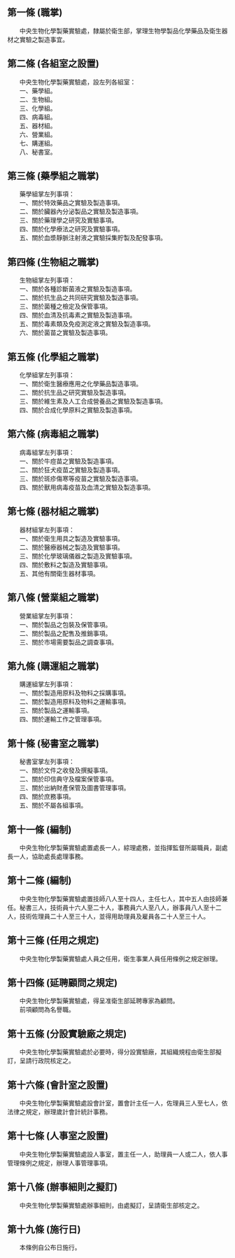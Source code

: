 第一條 (職掌)
-------------
　　中央生物化學製藥實驗處，隸屬於衛生部，掌理生物學製品化學藥品及衛生器材之實驗之製造事宜。  


第二條 (各組室之設置)
---------------------
　　中央生物化學製藥實驗處，設左列各組室：  
　　一、藥學組。  
　　二、生物組。  
　　三、化學組。  
　　四、病毒組。  
　　五、器材組。  
　　六、營業組。  
　　七、購運組。  
　　八、秘書室。  


第三條 (藥學組之職掌)
---------------------
　　藥學組掌左列事項：  
　　一、關於特效藥品之實驗及製造事項。  
　　二、關於臟器內分泌製品之實驗及製造事項。  
　　三、關於藥理學之研究及實驗事項。  
　　四、關於化學療法之研究及實驗事項。  
　　五、關於血漿靜脈注射液之實驗採集貯製及配發事項。  


第四條 (生物組之職掌)
---------------------
　　生物組掌左列事項：  
　　一、關於各種診斷菌液之實驗及製造事項。  
　　二、關於抗生品之共同研究實驗及製造事項。  
　　三、關於菌種之檢定及保管事項。  
　　四、關於血清及抗毒素之實驗及製造事項。  
　　五、關於毒素類及免疫測定液之實驗及製造事項。  
　　六、關於菌苗之實驗及製造事項。  


第五條 (化學組之職掌)
---------------------
　　化學組掌左列事項：  
　　一、關於衛生醫療應用之化學藥品製造事項。  
　　二、關於抗生品之研究實驗及製造事項。  
　　三、關於維生素及人工合成營養品之實驗及製造事項。  
　　四、關於合成化學原料之實驗及製造事項。  


第六條 (病毒組之職掌)
---------------------
　　病毒組掌左列事項：  
　　一、關於牛痘苗之實驗及製造事項。  
　　二、關於狂犬疫苗之實驗及製造事項。  
　　三、關於斑疹傷寒等疫苗之實驗及製造事項。  
　　四、關於獸用病毒疫苗及血清之實驗及製造事項。  


第七條 (器材組之職掌)
---------------------
　　器材組掌左列事項：  
　　一、關於衛生用具之製造及實驗事項。  
　　二、關於醫療器械之製造及實驗事項。  
　　三、關於化學玻璃儀器之製造及實驗事項。  
　　四、關於敷料之製造及實驗事項。  
　　五、其他有關衛生器材事項。  


第八條 (營業組之職掌)
---------------------
　　營業組掌左列事項：  
　　一、關於製品之包裝及保管事項。  
　　二、關於製品之配售及推銷事項。  
　　三、關於市場需要製品之調查事項。  


第九條 (購運組之職掌)
---------------------
　　購運組掌左列事項：  
　　一、關於製造用原料及物料之採購事項。  
　　二、關於製造用原料及物料之運輸事項。  
　　三、關於製品之運輸事項。  
　　四、關於運輸工作之管理事項。  


第十條 (秘書室之職掌)
---------------------
　　秘書室掌左列事項：  
　　一、關於文件之收發及撰擬事項。  
　　二、關於印信典守及檔案保管事項。  
　　三、關於出納財產保管及圖書管理事項。  
　　四、關於庶務事項。  
　　五、關於不屬各組事項。  


第十一條 (編制)
---------------
　　中央生物化學製藥實驗處置處長一人，綜理處務，並指揮監督所屬職員，副處長一人，協助處長處理事務。  


第十二條 (編制)
---------------
　　中央生物化學製藥實驗處置技師八人至十四人，主任七人，其中五人由技師兼任。秘書三人，技術員十六人至二十人，事務員六人至八人，辦事員八人至十二人，技術佐理員二十人至三十人，並得用助理員及雇員各二十人至三十人。  


第十三條 (任用之規定)
---------------------
　　中央生物化學製藥實驗處人員之任用，衛生事業人員任用條例之規定辦理。  


第十四條 (延聘顧問之規定)
-------------------------
　　中央生物化學製藥實驗處，得呈准衛生部延聘專家為顧問。  
　　前項顧問為名譽職。  


第十五條 (分設實驗廠之規定)
---------------------------
　　中央生物化學製藥實驗處於必要時，得分設實驗廠，其組織規程由衛生部擬訂，呈請行政院核定之。  


第十六條 (會計室之設置)
-----------------------
　　中央生物化學製藥實驗處設會計室，置會計主任一人，佐理員三人至七人，依法律之規定，辦理歲計會計統計事務。  


第十七條 (人事室之設置)
-----------------------
　　中央生物化學製藥實驗處設人事室，置主任一人，助理員一人或二人，依人事管理條例之規定，辦理人事管理事項。  


第十八條 (辦事細則之擬訂)
-------------------------
　　中央生物化學製藥實驗處辦事細則，由處擬訂，呈請衛生部核定之。  


第十九條 (施行日)
-----------------
　　本條例自公布日施行。